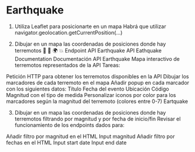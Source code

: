 # Earthquake

1. Utiliza Leaflet para posicionarte en un mapa
Habrá que utilizar navigator.geolocation.getCurrentPosition(...)

2. Dibujar en un mapa las coordenadas de posiciones donde hay terremotos 🎉 🌋 🌍 💥
Endpoint API Earthquake
API Eathquake Documentation
Documentación API Earthquake
Mapa interactivo de terremotos representados de la API
Tareas:

Petición HTTP para obtener los terremotos disponibles en la API
Dibujar los marcadores de cada terremoto en el mapa
Añadir popup en cada marcador con los siguientes datos:
Título
Fecha del evento
Ubicación
Código
Magnitud con el tipo de medida
Personalizar iconos por color para los marcadores según la magnitud del terremoto (colores entre 0-7)
Eartquake

3. Dibujar en un mapa las coordenadas de posiciones donde hay terremotos filtrando por magnitud y por fecha de inicio/fin
Revisar el funcionamiento de los endpoints dados para:

Añadir filtro por magnitud en el HTML
Input magnitud
Añadir filtro por fechas en el HTML
Input start date
Input end date